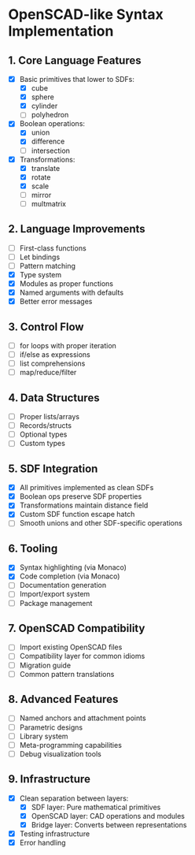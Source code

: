 # OpenSCAD-like Syntax Implementation

## 1. Core Language Features
- [x] Basic primitives that lower to SDFs:
  - [x] cube
  - [x] sphere
  - [x] cylinder
  - [ ] polyhedron
- [x] Boolean operations:
  - [x] union
  - [x] difference
  - [ ] intersection
- [x] Transformations:
  - [x] translate
  - [x] rotate
  - [x] scale
  - [ ] mirror
  - [ ] multmatrix

## 2. Language Improvements
- [ ] First-class functions
- [ ] Let bindings
- [ ] Pattern matching
- [x] Type system
- [x] Modules as proper functions
- [x] Named arguments with defaults
- [x] Better error messages

## 3. Control Flow
- [ ] for loops with proper iteration
- [ ] if/else as expressions
- [ ] list comprehensions
- [ ] map/reduce/filter

## 4. Data Structures
- [ ] Proper lists/arrays
- [ ] Records/structs
- [ ] Optional types
- [ ] Custom types

## 5. SDF Integration
- [x] All primitives implemented as clean SDFs
- [x] Boolean ops preserve SDF properties
- [x] Transformations maintain distance field
- [x] Custom SDF function escape hatch
- [ ] Smooth unions and other SDF-specific operations

## 6. Tooling
- [x] Syntax highlighting (via Monaco)
- [x] Code completion (via Monaco)
- [ ] Documentation generation
- [ ] Import/export system
- [ ] Package management

## 7. OpenSCAD Compatibility
- [ ] Import existing OpenSCAD files
- [ ] Compatibility layer for common idioms
- [ ] Migration guide
- [ ] Common pattern translations

## 8. Advanced Features
- [ ] Named anchors and attachment points
- [ ] Parametric designs
- [ ] Library system
- [ ] Meta-programming capabilities
- [ ] Debug visualization tools

## 9. Infrastructure
- [x] Clean separation between layers:
  - [x] SDF layer: Pure mathematical primitives
  - [x] OpenSCAD layer: CAD operations and modules
  - [x] Bridge layer: Converts between representations
- [x] Testing infrastructure
- [x] Error handling
